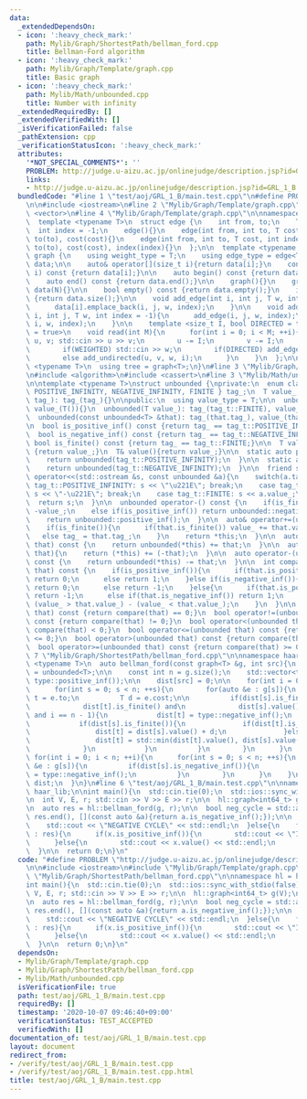 ```yaml
---
data:
  _extendedDependsOn:
  - icon: ':heavy_check_mark:'
    path: Mylib/Graph/ShortestPath/bellman_ford.cpp
    title: Bellman-Ford algorithm
  - icon: ':heavy_check_mark:'
    path: Mylib/Graph/Template/graph.cpp
    title: Basic graph
  - icon: ':heavy_check_mark:'
    path: Mylib/Math/unbounded.cpp
    title: Number with infinity
  _extendedRequiredBy: []
  _extendedVerifiedWith: []
  _isVerificationFailed: false
  _pathExtension: cpp
  _verificationStatusIcon: ':heavy_check_mark:'
  attributes:
    '*NOT_SPECIAL_COMMENTS*': ''
    PROBLEM: http://judge.u-aizu.ac.jp/onlinejudge/description.jsp?id=GRL_1_B
    links:
    - http://judge.u-aizu.ac.jp/onlinejudge/description.jsp?id=GRL_1_B
  bundledCode: "#line 1 \"test/aoj/GRL_1_B/main.test.cpp\"\n#define PROBLEM \"http://judge.u-aizu.ac.jp/onlinejudge/description.jsp?id=GRL_1_B\"\
    \n\n#include <iostream>\n#line 2 \"Mylib/Graph/Template/graph.cpp\"\n#include\
    \ <vector>\n#line 4 \"Mylib/Graph/Template/graph.cpp\"\n\nnamespace haar_lib {\n\
    \  template <typename T>\n  struct edge {\n    int from, to;\n    T cost;\n  \
    \  int index = -1;\n    edge(){}\n    edge(int from, int to, T cost): from(from),\
    \ to(to), cost(cost){}\n    edge(int from, int to, T cost, int index): from(from),\
    \ to(to), cost(cost), index(index){}\n  };\n\n  template <typename T>\n  struct\
    \ graph {\n    using weight_type = T;\n    using edge_type = edge<T>;\n\n    std::vector<std::vector<edge<T>>>\
    \ data;\n\n    auto& operator[](size_t i){return data[i];}\n    const auto& operator[](size_t\
    \ i) const {return data[i];}\n\n    auto begin() const {return data.begin();}\n\
    \    auto end() const {return data.end();}\n\n    graph(){}\n    graph(int N):\
    \ data(N){}\n\n    bool empty() const {return data.empty();}\n    int size() const\
    \ {return data.size();}\n\n    void add_edge(int i, int j, T w, int index = -1){\n\
    \      data[i].emplace_back(i, j, w, index);\n    }\n\n    void add_undirected(int\
    \ i, int j, T w, int index = -1){\n      add_edge(i, j, w, index);\n      add_edge(j,\
    \ i, w, index);\n    }\n\n    template <size_t I, bool DIRECTED = true, bool WEIGHTED\
    \ = true>\n    void read(int M){\n      for(int i = 0; i < M; ++i){\n        int\
    \ u, v; std::cin >> u >> v;\n        u -= I;\n        v -= I;\n        T w = 1;\n\
    \        if(WEIGHTED) std::cin >> w;\n        if(DIRECTED) add_edge(u, v, w, i);\n\
    \        else add_undirected(u, v, w, i);\n      }\n    }\n  };\n\n  template\
    \ <typename T>\n  using tree = graph<T>;\n}\n#line 3 \"Mylib/Graph/ShortestPath/bellman_ford.cpp\"\
    \n#include <algorithm>\n#include <cassert>\n#line 3 \"Mylib/Math/unbounded.cpp\"\
    \n\ntemplate <typename T>\nstruct unbounded {\nprivate:\n  enum class tag_t {\
    \ POSITIVE_INFINITY, NEGATIVE_INFINITY, FINITE } tag_;\n  T value_;\n\n  unbounded(tag_t\
    \ tag_): tag_(tag_){}\n\npublic:\n  using value_type = T;\n\n  unbounded(): tag_(tag_t::FINITE),\
    \ value_(T()){}\n  unbounded(T value_): tag_(tag_t::FINITE), value_(value_){}\n\
    \  unbounded(const unbounded<T> &that): tag_(that.tag_), value_(that.value_){}\n\
    \n  bool is_positive_inf() const {return tag_ == tag_t::POSITIVE_INFINITY;}\n\
    \  bool is_negative_inf() const {return tag_ == tag_t::NEGATIVE_INFINITY;}\n \
    \ bool is_finite() const {return tag_ == tag_t::FINITE;}\n\n  T value() const\
    \ {return value_;}\n  T& value(){return value_;}\n\n  static auto positive_inf(){\n\
    \    return unbounded(tag_t::POSITIVE_INFINITY);\n  }\n\n  static auto negative_inf(){\n\
    \    return unbounded(tag_t::NEGATIVE_INFINITY);\n  }\n\n  friend std::ostream&\
    \ operator<<(std::ostream &s, const unbounded &a){\n    switch(a.tag_){\n    case\
    \ tag_t::POSITIVE_INFINITY: s << \"\u221E\"; break;\n    case tag_t::NEGATIVE_INFINITY:\
    \ s << \"-\u221E\"; break;\n    case tag_t::FINITE: s << a.value_;\n    }\n  \
    \  return s;\n  }\n\n  unbounded operator-() const {\n    if(is_finite()) return\
    \ -value_;\n    else if(is_positive_inf()) return unbounded::negative_inf();\n\
    \    return unbounded::positive_inf();\n  }\n\n  auto& operator+=(unbounded that){\n\
    \    if(is_finite()){\n      if(that.is_finite()) value_ += that.value_;\n   \
    \   else tag_ = that.tag_;\n    }\n    return *this;\n  }\n\n  auto operator+(unbounded\
    \ that) const {\n    return unbounded(*this) += that;\n  }\n\n  auto& operator-=(unbounded\
    \ that){\n    return (*this) += (-that);\n  }\n\n  auto operator-(unbounded that)\
    \ const {\n    return unbounded(*this) -= that;\n  }\n\n  int compare(unbounded\
    \ that) const {\n    if(is_positive_inf()){\n      if(that.is_positive_inf())\
    \ return 0;\n      else return 1;\n    }else if(is_negative_inf()){\n      if(that.is_negative_inf())\
    \ return 0;\n      else return -1;\n    }else{\n      if(that.is_positive_inf())\
    \ return -1;\n      else if(that.is_negative_inf()) return 1;\n      else return\
    \ (value_ > that.value_) - (value_ < that.value_);\n    }\n  }\n\n  bool operator==(unbounded\
    \ that) const {return compare(that) == 0;}\n  bool operator!=(unbounded that)\
    \ const {return compare(that) != 0;}\n  bool operator<(unbounded that) const {return\
    \ compare(that) < 0;}\n  bool operator<=(unbounded that) const {return compare(that)\
    \ <= 0;}\n  bool operator>(unbounded that) const {return compare(that) > 0;}\n\
    \  bool operator>=(unbounded that) const {return compare(that) >= 0;}\n};\n#line\
    \ 7 \"Mylib/Graph/ShortestPath/bellman_ford.cpp\"\n\nnamespace haar_lib {\n  template\
    \ <typename T>\n  auto bellman_ford(const graph<T> &g, int src){\n    using type\
    \ = unbounded<T>;\n\n    const int n = g.size();\n    std::vector<type> dist(n,\
    \ type::positive_inf());\n\n    dist[src] = 0;\n\n    for(int i = 0; i < n; ++i){\n\
    \      for(int s = 0; s < n; ++s){\n        for(auto &e : g[s]){\n          int\
    \ t = e.to;\n          T d = e.cost;\n\n          if(dist[s].is_finite() and\n\
    \             dist[t].is_finite() and\n             dist[s].value() + d < dist[t].value()\
    \ and i == n - 1){\n            dist[t] = type::negative_inf();\n          }else{\n\
    \            if(dist[s].is_finite()){\n              if(dist[t].is_positive_inf()){\n\
    \                dist[t] = dist[s].value() + d;\n              }else if(dist[t].is_finite()){\n\
    \                dist[t] = std::min(dist[t].value(), dist[s].value() + d);\n \
    \             }\n            }\n          }\n        }\n      }\n    }\n\n   \
    \ for(int i = 0; i < n; ++i){\n      for(int s = 0; s < n; ++s){\n        for(auto\
    \ &e : g[s]){\n          if(dist[s].is_negative_inf()){\n            dist[e.to]\
    \ = type::negative_inf();\n          }\n        }\n      }\n    }\n\n    return\
    \ dist;\n  }\n}\n#line 6 \"test/aoj/GRL_1_B/main.test.cpp\"\n\nnamespace hl =\
    \ haar_lib;\n\nint main(){\n  std::cin.tie(0);\n  std::ios::sync_with_stdio(false);\n\
    \n  int V, E, r; std::cin >> V >> E >> r;\n\n  hl::graph<int64_t> g(V);\n  g.read<0>(E);\n\
    \n  auto res = hl::bellman_ford(g, r);\n\n  bool neg_cycle = std::any_of(res.begin(),\
    \ res.end(), [](const auto &a){return a.is_negative_inf();});\n\n  if(neg_cycle){\n\
    \    std::cout << \"NEGATIVE CYCLE\" << std::endl;\n  }else{\n    for(auto &x\
    \ : res){\n      if(x.is_positive_inf()){\n        std::cout << \"INF\" << std::endl;\n\
    \      }else{\n        std::cout << x.value() << std::endl;\n      }\n    }\n\
    \  }\n\n  return 0;\n}\n"
  code: "#define PROBLEM \"http://judge.u-aizu.ac.jp/onlinejudge/description.jsp?id=GRL_1_B\"\
    \n\n#include <iostream>\n#include \"Mylib/Graph/Template/graph.cpp\"\n#include\
    \ \"Mylib/Graph/ShortestPath/bellman_ford.cpp\"\n\nnamespace hl = haar_lib;\n\n\
    int main(){\n  std::cin.tie(0);\n  std::ios::sync_with_stdio(false);\n\n  int\
    \ V, E, r; std::cin >> V >> E >> r;\n\n  hl::graph<int64_t> g(V);\n  g.read<0>(E);\n\
    \n  auto res = hl::bellman_ford(g, r);\n\n  bool neg_cycle = std::any_of(res.begin(),\
    \ res.end(), [](const auto &a){return a.is_negative_inf();});\n\n  if(neg_cycle){\n\
    \    std::cout << \"NEGATIVE CYCLE\" << std::endl;\n  }else{\n    for(auto &x\
    \ : res){\n      if(x.is_positive_inf()){\n        std::cout << \"INF\" << std::endl;\n\
    \      }else{\n        std::cout << x.value() << std::endl;\n      }\n    }\n\
    \  }\n\n  return 0;\n}\n"
  dependsOn:
  - Mylib/Graph/Template/graph.cpp
  - Mylib/Graph/ShortestPath/bellman_ford.cpp
  - Mylib/Math/unbounded.cpp
  isVerificationFile: true
  path: test/aoj/GRL_1_B/main.test.cpp
  requiredBy: []
  timestamp: '2020-10-07 09:46:40+09:00'
  verificationStatus: TEST_ACCEPTED
  verifiedWith: []
documentation_of: test/aoj/GRL_1_B/main.test.cpp
layout: document
redirect_from:
- /verify/test/aoj/GRL_1_B/main.test.cpp
- /verify/test/aoj/GRL_1_B/main.test.cpp.html
title: test/aoj/GRL_1_B/main.test.cpp
---
```

